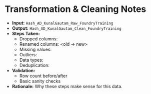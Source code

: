 # Transformation & Cleaning Notes

- **Input:** `Hash_AD_KunalGautam_Raw_FoundryTraining`
- **Output:** `Hash_AD_KunalGautam_Clean_FoundryTraining`
- **Steps Taken:**
  - Dropped columns: <list>
  - Renamed columns: <old -> new>
  - Missing values: <strategy>
  - Outliers: <strategy>
  - Data types: <casts>
  - Deduplication: <keys>
- **Validation:**
  - Row count before/after
  - Basic sanity checks
- **Rationale:** Why these steps make sense for this data.
